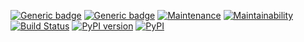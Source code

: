 [![Generic badge](https://img.shields.io/badge/develop-platform-green.svg)](https://en.wikipedia.org/wiki/Artificial_intelligence)
[![Generic badge](https://img.shields.io/badge/project-documentation-green.svg)](https://intelora.github.io/)
[![Maintenance](https://img.shields.io/badge/maintained-yes-green.svg)](https://gitHub.com/intelora/core/graphs/commit-activity)
[![Maintainability](https://api.codeclimate.com/v1/badges/156f512bb05ff81433dd/maintainability)](https://codeclimate.com/github/intelora/core/maintainability)
[![Build Status](https://travis-ci.org/intelora/core.svg?branch=master)](https://travis-ci.org/intelora/core)
[![PyPI version](https://badge.fury.io/py/intelora.svg)](https://badge.fury.io/py/intelora)
[![PyPI](https://img.shields.io/pypi/pyversions/intelora.svg)](https://pypi.python.org/pypi/intelora/)
